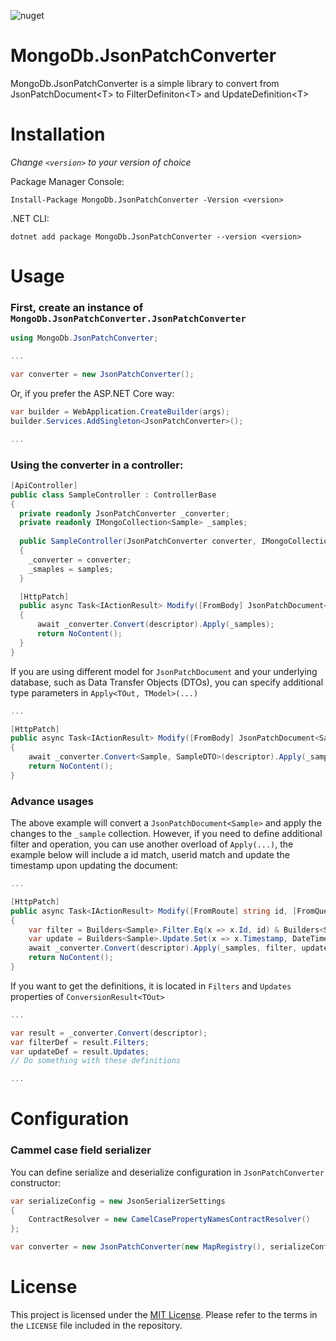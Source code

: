 ![nuget](https://img.shields.io/nuget/v/MongoDb.JsonPatchConverter)

# MongoDb.JsonPatchConverter
MongoDb.JsonPatchConverter is a simple library to convert from JsonPatchDocument&lt;T&gt; to FilterDefiniton&lt;T&gt; and UpdateDefinition&lt;T&gt; 

# Installation 
*Change `<version>` to your version of choice*

Package Manager Console: 
```
Install-Package MongoDb.JsonPatchConverter -Version <version>
```

.NET CLI:
```
dotnet add package MongoDb.JsonPatchConverter --version <version>
```

# Usage
### First, create an instance of `MongoDb.JsonPatchConverter.JsonPatchConverter`
```cs
using MongoDb.JsonPatchConverter;

...

var converter = new JsonPatchConverter();
```
Or, if you prefer the ASP.NET Core way:

```cs
var builder = WebApplication.CreateBuilder(args);
builder.Services.AddSingleton<JsonPatchConverter>();

...
```

### Using the converter in a controller:
```cs
[ApiController]
public class SampleController : ControllerBase
{
  private readonly JsonPatchConverter _converter;
  private readonly IMongoCollection<Sample> _samples;
  
  public SampleController(JsonPatchConverter converter, IMongoCollection<Sample> samples) 
  {
    _converter = converter;
    _smaples = samples;
  }

  [HttpPatch]
  public async Task<IActionResult> Modify([FromBody] JsonPatchDocument<Sample> descriptor)
  {
      await _converter.Convert(descriptor).Apply(_samples);
      return NoContent();
  }
}
```

If you are using different model for `JsonPatchDocument` and your underlying database, such as Data Transfer Objects (DTOs), you can specify additional type parameters in `Apply<TOut, TModel>(...)`
```cs
...

[HttpPatch]
public async Task<IActionResult> Modify([FromBody] JsonPatchDocument<SampleDTO> descriptor)
{
    await _converter.Convert<Sample, SampleDTO>(descriptor).Apply(_samples);
    return NoContent();
}
```

### Advance usages
The above example will convert a `JsonPatchDocument<Sample>` and apply the changes to the `_sample` collection. However, if you need to define additional filter and operation, you can use another overload of `Apply(...)`, the example below will include a id match, userid match and update the timestamp upon updating the document:
```cs
... 

[HttpPatch]
public async Task<IActionResult> Modify([FromRoute] string id, [FromQuery] string userId, [FromBody] JsonPatchDocument<Sample> descriptor)
{
    var filter = Builders<Sample>.Filter.Eq(x => x.Id, id) & Builders<Sample>.Filter.Eq(x => x.UserId, userId);
    var update = Builders<Sample>.Update.Set(x => x.Timestamp, DateTime.UtcNow);
    await _converter.Convert(descriptor).Apply(_samples, filter, update);
    return NoContent();
}
```

If you want to get the definitions, it is located in `Filters` and `Updates` properties of `ConversionResult<TOut>`
```cs
...

var result = _converter.Convert(descriptor);
var filterDef = result.Filters;
var updateDef = result.Updates;
// Do something with these definitions

...
```

# Configuration
### Cammel case field serializer

You can define serialize and deserialize configuration in `JsonPatchConverter` constructor: 
```cs
var serializeConfig = new JsonSerializerSettings 
{ 
    ContractResolver = new CamelCasePropertyNamesContractResolver() 
};

var converter = new JsonPatchConverter(new MapRegistry(), serializeConfig, x => {});
```

# License
This project is licensed under the [MIT License](https://opensource.org/licenses/MIT). Please refer to the terms in the `LICENSE` file included in the repository.
